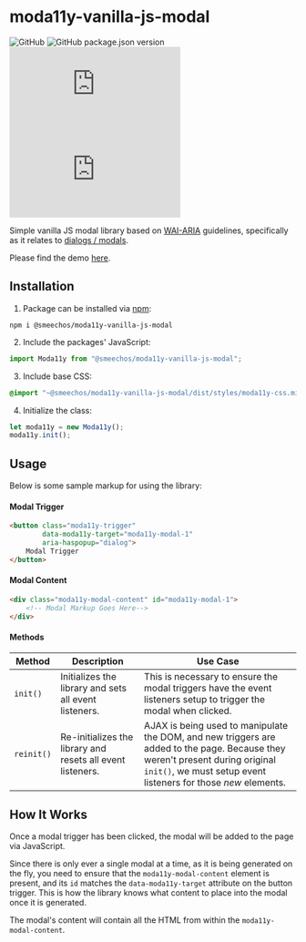 # moda11y-vanilla-js-modal
![GitHub](https://img.shields.io/github/license/smeechos/moda11y-vanilla-js-modal)
![GitHub package.json version](https://img.shields.io/github/package-json/v/smeechos/moda11y-vanilla-js-modal)
![GitHub JS file size in bytes](https://img.shields.io/github/size/smeechos/moda11y-vanilla-js-modal/index.js?label=JS%20File%20Size)
![GitHub CSS file size in btyes](https://img.shields.io/github/size/smeechos/moda11y-vanilla-js-modal/dist/styles/moda11y-css.min.css?label=CSS%20File%20Size)

Simple vanilla JS modal library based on [WAI-ARIA](https://www.w3.org/WAI/ARIA/apg/) guidelines, specifically
as it relates to [dialogs / modals](https://www.w3.org/WAI/ARIA/apg/patterns/dialogmodal/).

Please find the demo [here](https://smeechos.github.io/moda11y-vanilla-js-modal/).

## Installation

1. Package can be installed via [npm](https://www.npmjs.com/package/@smeechos/moda11y-vanilla-js-modal):

```shell
npm i @smeechos/moda11y-vanilla-js-modal
```

2. Include the packages' JavaScript:

```javascript
import Moda11y from "@smeechos/moda11y-vanilla-js-modal";
```

3. Include base CSS:
```css
@import "~@smeechos/moda11y-vanilla-js-modal/dist/styles/moda11y-css.min.css";
```

4. Initialize the class:

```javascript
let moda11y = new Moda11y();
moda11y.init();
```

## Usage

Below is some sample markup for using the library:

#### Modal Trigger
```html
<button class="moda11y-trigger"
        data-moda11y-target="moda11y-modal-1"
        aria-haspopup="dialog">
    Modal Trigger
</button>
```

#### Modal Content
```html
<div class="moda11y-modal-content" id="moda11y-modal-1">
    <!-- Modal Markup Goes Here-->
</div>
```

#### Methods
| Method      | Description | Use Case |
| ----------- | ----------- | ----------- |
| `init()`    | Initializes the library and sets all event listeners. | This is necessary to ensure the modal triggers have the event listeners setup to trigger the modal when clicked. |
| `reinit()`  | Re-initializes the library and resets all event listeners. | AJAX is being used to manipulate the DOM, and new triggers are added to the page. Because they weren't present during original `init()`, we must setup event listeners for those _new_ elements. |


## How It Works

Once a modal trigger has been clicked, the modal will be added to the page via JavaScript.

Since there is only ever a single modal at a time, as it is being generated on the fly, you need to
ensure that the `moda11y-modal-content` element is present, and its `id` matches the `data-moda11y-target`
attribute on the button trigger. This is how the library knows what content to place into the modal once
it is generated.

The modal's content will contain all the HTML from within the `moda11y-modal-content`.

